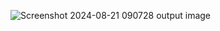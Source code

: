 ![Screenshot 2024-08-21 090728](https://github.com/user-attachments/assets/3ef51830-fd39-47c2-a57c-cec5dfd175c9) output image
